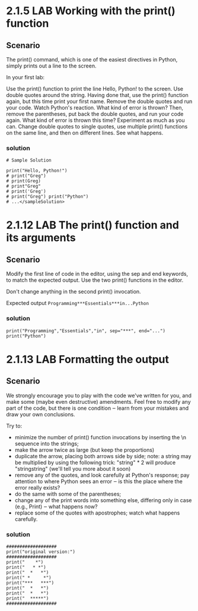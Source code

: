 # 2.1.5   LAB   Working with the print() function
## Scenario
The print() command, which is one of the easiest directives in Python, simply prints out a line to the screen.

In your first lab:

Use the print() function to print the line Hello, Python! to the screen. Use double quotes around the string.
Having done that, use the print() function again, but this time print your first name.
Remove the double quotes and run your code. Watch Python's reaction. What kind of error is thrown?
Then, remove the parentheses, put back the double quotes, and run your code again. What kind of error is thrown this time?
Experiment as much as you can. Change double quotes to single quotes, use multiple print() functions on the same line, and then on different lines. See what happens.

### solution
```
# Sample Solution

print("Hello, Python!")
# print("Greg")
# print(Greg)
# print"Greg"
# print('Greg')
# print("Greg") print("Python")
# ...</sampleSolution>
```

# 2.1.12   LAB   The print() function and its arguments
## Scenario
Modify the first line of code in the editor, using the sep and end keywords, to match the expected output. Use the two print() functions in the editor.

Don't change anything in the second print() invocation.

Expected output
`Programming***Essentials***in...Python`

### solution
```
print("Programming","Essentials","in", sep="***", end="...")
print("Python")
```

# 2.1.13   LAB   Formatting the output
## Scenario
We strongly encourage you to play with the code we've written for you, and make some (maybe even destructive) amendments. Feel free to modify any part of the code, but there is one condition ‒ learn from your mistakes and draw your own conclusions.

Try to:

- minimize the number of print() function invocations by inserting the \n sequence into the strings;
- make the arrow twice as large (but keep the proportions)
- duplicate the arrow, placing both arrows side by side; note: a string may be multiplied by using the following trick: "string" * 2 will produce "stringstring" (we'll tell you more about it soon)
- remove any of the quotes, and look carefully at Python's response; pay attention to where Python sees an error ‒ is this the place where the error really exists?
- do the same with some of the parentheses;
- change any of the print words into something else, differing only in case (e.g., Print) ‒ what happens now?
- replace some of the quotes with apostrophes; watch what happens carefully.

### solution
```
###################
print("original version:")
###################
print("    *")
print("   * *")
print("  *   *")
print(" *     *")
print("***   ***")
print("  *   *")
print("  *   *")
print("  *****")
###################
```

